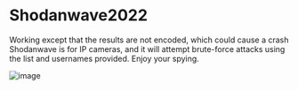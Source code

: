 # Shodanwave2022
Working except that the results are not encoded, which could cause a crash Shodanwave is for IP cameras, and it will attempt brute-force attacks using the list and usernames provided. Enjoy your spying.

![image](https://user-images.githubusercontent.com/36697495/179745541-e8f3390f-02ee-4f83-b0e0-fe478f6a3b74.png)
